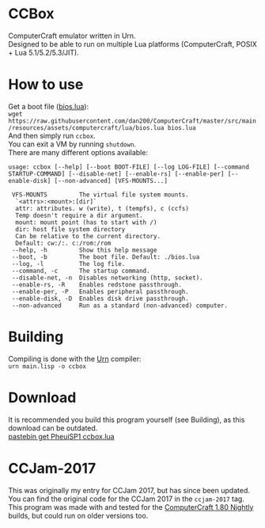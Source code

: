 # CCBox
ComputerCraft emulator written in Urn.  
Designed to be able to run on multiple Lua platforms (ComputerCraft, POSIX + Lua 5.1/5.2/5.3/JIT).

# How to use
Get a boot file ([bios.lua](https://github.com/dan200/ComputerCraft/blob/master/src/main/resources/assets/computercraft/lua/bios.lua)):  
`wget https://raw.githubusercontent.com/dan200/ComputerCraft/master/src/main/resources/assets/computercraft/lua/bios.lua bios.lua`  
And then simply run `ccbox`.  
You can exit a VM by running `shutdown`.  
There are many different options available:  
```
usage: ccbox [--help] [--boot BOOT-FILE] [--log LOG-FILE] [--command STARTUP-COMMAND] [--disable-net] [--enable-rs] [--enable-per] [--enable-disk] [--non-advanced] [VFS-MOUNTS...]

 VFS-MOUNTS         The virtual file system mounts.
  `<attrs>:<mount>:[dir]`
  attr: attributes. w (write), t (tempfs), c (ccfs)
  Temp doesn't require a dir argument.
  mount: mount point (has to start with /)
  dir: host file system directory
  Can be relative to the current directory.
  Default: cw:/:. c:/rom:/rom
 --help, -h         Show this help message
 --boot, -b         The boot file. Default: ./bios.lua
 --log, -l          The log file.
 --command, -c      The startup command.
 --disable-net, -n  Disables networking (http, socket).
 --enable-rs, -R    Enables redstone passthrough.
 --enable-per, -P   Enables peripheral passthrough.
 --enable-disk, -D  Enables disk drive passthrough.
 --non-advanced     Run as a standard (non-advanced) computer.
```

# Building
Compiling is done with the [Urn](https://gitlab.com/urn/urn) compiler:  
`urn main.lisp -o ccbox`

# Download
It is recommended you build this program yourself (see Building), as this download can be outdated.  
[pastebin get PheuiSP1 ccbox.lua](https://pastebin.com/PheuiSP1)

# CCJam-2017
This was originally my entry for CCJam 2017, but has since been updated.  
You can find the original code for the CCJam 2017 in the `ccjam-2017` tag.  
This program was made with and tested for the [ComputerCraft 1.80 Nightly](https://cc.crzd.me/) builds, but could run on older versions too.
